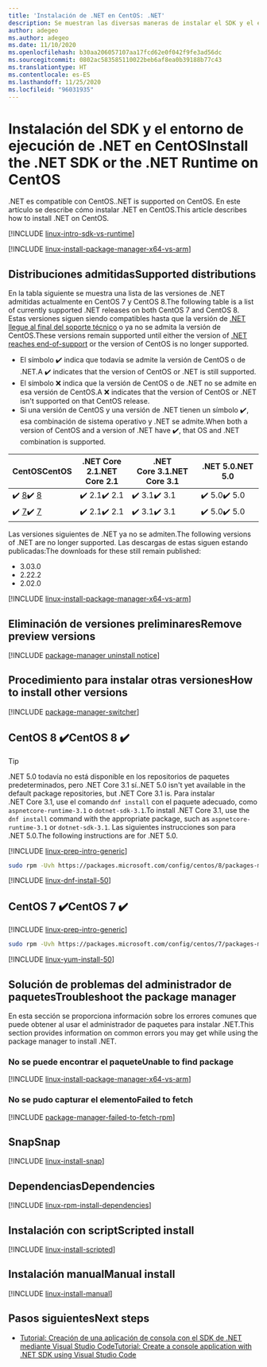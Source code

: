 ```yaml
---
title: 'Instalación de .NET en CentOS: .NET'
description: Se muestran las diversas maneras de instalar el SDK y el entorno de ejecución de .NET en CentOS.
author: adegeo
ms.author: adegeo
ms.date: 11/10/2020
ms.openlocfilehash: b30aa206057107aa17fcd62e0f042f9fe3ad56dc
ms.sourcegitcommit: 0802ac583585110022beb6af8ea0b39188b77c43
ms.translationtype: HT
ms.contentlocale: es-ES
ms.lasthandoff: 11/25/2020
ms.locfileid: "96031935"
---
```

# <a name="install-the-net-sdk-or-the-net-runtime-on-centos"></a><span data-ttu-id="c1416-103">Instalación del SDK y el entorno de ejecución de .NET en CentOS</span><span class="sxs-lookup"><span data-stu-id="c1416-103">Install the .NET SDK or the .NET Runtime on CentOS</span></span>

<span data-ttu-id="c1416-104">.NET es compatible con CentOS.</span><span class="sxs-lookup"><span data-stu-id="c1416-104">.NET is supported on CentOS.</span></span> <span data-ttu-id="c1416-105">En este artículo se describe cómo instalar .NET en CentOS.</span><span class="sxs-lookup"><span data-stu-id="c1416-105">This article describes how to install .NET on CentOS.</span></span>

[!INCLUDE [linux-intro-sdk-vs-runtime](includes/linux-intro-sdk-vs-runtime.md)]

[!INCLUDE [linux-install-package-manager-x64-vs-arm](includes/linux-install-package-manager-x64-vs-arm.md)]

## <a name="supported-distributions"></a><span data-ttu-id="c1416-106">Distribuciones admitidas</span><span class="sxs-lookup"><span data-stu-id="c1416-106">Supported distributions</span></span>

<span data-ttu-id="c1416-107">En la tabla siguiente se muestra una lista de las versiones de .NET admitidas actualmente en CentOS 7 y CentOS 8.</span><span class="sxs-lookup"><span data-stu-id="c1416-107">The following table is a list of currently supported .NET releases on both CentOS 7 and CentOS 8.</span></span> <span data-ttu-id="c1416-108">Estas versiones siguen siendo compatibles hasta que la versión de [.NET llegue al final del soporte técnico](https://dotnet.microsoft.com/platform/support/policy/dotnet-core) o ya no se admita la versión de CentOS.</span><span class="sxs-lookup"><span data-stu-id="c1416-108">These versions remain supported until either the version of [.NET reaches end-of-support](https://dotnet.microsoft.com/platform/support/policy/dotnet-core) or the version of CentOS is no longer supported.</span></span>

- <span data-ttu-id="c1416-109">El símbolo ✔️ indica que todavía se admite la versión de CentOS o de .NET.</span><span class="sxs-lookup"><span data-stu-id="c1416-109">A ✔️ indicates that the version of CentOS or .NET is still supported.</span></span>
- <span data-ttu-id="c1416-110">El símbolo ❌ indica que la versión de CentOS o de .NET no se admite en esa versión de CentOS.</span><span class="sxs-lookup"><span data-stu-id="c1416-110">A ❌ indicates that the version of CentOS or .NET isn't supported on that CentOS release.</span></span>
- <span data-ttu-id="c1416-111">Si una versión de CentOS y una versión de .NET tienen un símbolo ✔️, esa combinación de sistema operativo y .NET se admite.</span><span class="sxs-lookup"><span data-stu-id="c1416-111">When both a version of CentOS and a version of .NET have ✔️, that OS and .NET combination is supported.</span></span>

| <span data-ttu-id="c1416-112">CentOS</span><span class="sxs-lookup"><span data-stu-id="c1416-112">CentOS</span></span>                   | <span data-ttu-id="c1416-113">.NET Core 2.1</span><span class="sxs-lookup"><span data-stu-id="c1416-113">.NET Core 2.1</span></span> | <span data-ttu-id="c1416-114">.NET Core 3.1</span><span class="sxs-lookup"><span data-stu-id="c1416-114">.NET Core 3.1</span></span> | <span data-ttu-id="c1416-115">.NET 5.0</span><span class="sxs-lookup"><span data-stu-id="c1416-115">.NET 5.0</span></span> |
|--------------------------|---------------|---------------|----------------|
| <span data-ttu-id="c1416-116">✔️ [8](#centos-8-)</span><span class="sxs-lookup"><span data-stu-id="c1416-116">✔️ [8](#centos-8-)</span></span> | <span data-ttu-id="c1416-117">✔️ 2.1</span><span class="sxs-lookup"><span data-stu-id="c1416-117">✔️ 2.1</span></span>        | <span data-ttu-id="c1416-118">✔️ 3.1</span><span class="sxs-lookup"><span data-stu-id="c1416-118">✔️ 3.1</span></span>        | <span data-ttu-id="c1416-119">✔️ 5.0</span><span class="sxs-lookup"><span data-stu-id="c1416-119">✔️ 5.0</span></span> |
| <span data-ttu-id="c1416-120">✔️ [7](#centos-7-)</span><span class="sxs-lookup"><span data-stu-id="c1416-120">✔️ [7](#centos-7-)</span></span> | <span data-ttu-id="c1416-121">✔️ 2.1</span><span class="sxs-lookup"><span data-stu-id="c1416-121">✔️ 2.1</span></span>        | <span data-ttu-id="c1416-122">✔️ 3.1</span><span class="sxs-lookup"><span data-stu-id="c1416-122">✔️ 3.1</span></span>        | <span data-ttu-id="c1416-123">✔️ 5.0</span><span class="sxs-lookup"><span data-stu-id="c1416-123">✔️ 5.0</span></span> |

<span data-ttu-id="c1416-124">Las versiones siguientes de .NET ya no se admiten.</span><span class="sxs-lookup"><span data-stu-id="c1416-124">The following versions of .NET are no longer supported.</span></span> <span data-ttu-id="c1416-125">Las descargas de estas siguen estando publicadas:</span><span class="sxs-lookup"><span data-stu-id="c1416-125">The downloads for these still remain published:</span></span>

- <span data-ttu-id="c1416-126">3.0</span><span class="sxs-lookup"><span data-stu-id="c1416-126">3.0</span></span>
- <span data-ttu-id="c1416-127">2.2</span><span class="sxs-lookup"><span data-stu-id="c1416-127">2.2</span></span>
- <span data-ttu-id="c1416-128">2.0</span><span class="sxs-lookup"><span data-stu-id="c1416-128">2.0</span></span>

[!INCLUDE [linux-install-package-manager-x64-vs-arm](includes/linux-install-package-manager-x64-vs-arm.md)]

## <a name="remove-preview-versions"></a><span data-ttu-id="c1416-129">Eliminación de versiones preliminares</span><span class="sxs-lookup"><span data-stu-id="c1416-129">Remove preview versions</span></span>

[!INCLUDE [package-manager uninstall notice](./includes/linux-uninstall-preview-info.md)]

## <a name="how-to-install-other-versions"></a><span data-ttu-id="c1416-130">Procedimiento para instalar otras versiones</span><span class="sxs-lookup"><span data-stu-id="c1416-130">How to install other versions</span></span>

[!INCLUDE [package-manager-switcher](./includes/package-manager-heading-hack-pkgname.md)]

## <a name="centos-8-"></a><span data-ttu-id="c1416-131">CentOS 8 ✔️</span><span class="sxs-lookup"><span data-stu-id="c1416-131">CentOS 8 ✔️</span></span>

> [!TIP]
> <span data-ttu-id="c1416-132">.NET 5.0 todavía no está disponible en los repositorios de paquetes predeterminados, pero .NET Core 3.1 sí.</span><span class="sxs-lookup"><span data-stu-id="c1416-132">.NET 5.0 isn't yet available in the default package repositories, but .NET Core 3.1 is.</span></span> <span data-ttu-id="c1416-133">Para instalar .NET Core 3.1, use el comando `dnf install` con el paquete adecuado, como `aspnetcore-runtime-3.1` o `dotnet-sdk-3.1`.</span><span class="sxs-lookup"><span data-stu-id="c1416-133">To install .NET Core 3.1, use the `dnf install` command with the appropriate package, such as `aspnetcore-runtime-3.1` or `dotnet-sdk-3.1`.</span></span> <span data-ttu-id="c1416-134">Las siguientes instrucciones son para .NET 5.0.</span><span class="sxs-lookup"><span data-stu-id="c1416-134">The following instructions are for .NET 5.0.</span></span>

[!INCLUDE [linux-prep-intro-generic](includes/linux-prep-intro-generic.md)]

```bash
sudo rpm -Uvh https://packages.microsoft.com/config/centos/8/packages-microsoft-prod.rpm
```

[!INCLUDE [linux-dnf-install-50](includes/linux-install-50-dnf.md)]

## <a name="centos-7-"></a><span data-ttu-id="c1416-135">CentOS 7 ✔️</span><span class="sxs-lookup"><span data-stu-id="c1416-135">CentOS 7 ✔️</span></span>

[!INCLUDE [linux-prep-intro-generic](includes/linux-prep-intro-generic.md)]

```bash
sudo rpm -Uvh https://packages.microsoft.com/config/centos/7/packages-microsoft-prod.rpm
```

[!INCLUDE [linux-yum-install-50](includes/linux-install-50-yum.md)]

## <a name="troubleshoot-the-package-manager"></a><span data-ttu-id="c1416-136">Solución de problemas del administrador de paquetes</span><span class="sxs-lookup"><span data-stu-id="c1416-136">Troubleshoot the package manager</span></span>

<span data-ttu-id="c1416-137">En esta sección se proporciona información sobre los errores comunes que puede obtener al usar el administrador de paquetes para instalar .NET.</span><span class="sxs-lookup"><span data-stu-id="c1416-137">This section provides information on common errors you may get while using the package manager to install .NET.</span></span>

### <a name="unable-to-find-package"></a><span data-ttu-id="c1416-138">No se puede encontrar el paquete</span><span class="sxs-lookup"><span data-stu-id="c1416-138">Unable to find package</span></span>

[!INCLUDE [linux-install-package-manager-x64-vs-arm](includes/linux-install-package-manager-x64-vs-arm.md)]

### <a name="failed-to-fetch"></a><span data-ttu-id="c1416-139">No se pudo capturar el elemento</span><span class="sxs-lookup"><span data-stu-id="c1416-139">Failed to fetch</span></span>

[!INCLUDE [package-manager-failed-to-fetch-rpm](includes/package-manager-failed-to-fetch-rpm.md)]

## <a name="snap"></a><span data-ttu-id="c1416-140">Snap</span><span class="sxs-lookup"><span data-stu-id="c1416-140">Snap</span></span>

[!INCLUDE [linux-install-snap](includes/linux-install-snap.md)]

## <a name="dependencies"></a><span data-ttu-id="c1416-141">Dependencias</span><span class="sxs-lookup"><span data-stu-id="c1416-141">Dependencies</span></span>

[!INCLUDE [linux-rpm-install-dependencies](includes/linux-rpm-install-dependencies.md)]

## <a name="scripted-install"></a><span data-ttu-id="c1416-142">Instalación con script</span><span class="sxs-lookup"><span data-stu-id="c1416-142">Scripted install</span></span>

[!INCLUDE [linux-install-scripted](includes/linux-install-scripted.md)]

## <a name="manual-install"></a><span data-ttu-id="c1416-143">Instalación manual</span><span class="sxs-lookup"><span data-stu-id="c1416-143">Manual install</span></span>

[!INCLUDE [linux-install-manual](includes/linux-install-manual.md)]

## <a name="next-steps"></a><span data-ttu-id="c1416-144">Pasos siguientes</span><span class="sxs-lookup"><span data-stu-id="c1416-144">Next steps</span></span>

- [<span data-ttu-id="c1416-145">Tutorial: Creación de una aplicación de consola con el SDK de .NET mediante Visual Studio Code</span><span class="sxs-lookup"><span data-stu-id="c1416-145">Tutorial: Create a console application with .NET SDK using Visual Studio Code</span></span>](../tutorials/with-visual-studio-code.md)
